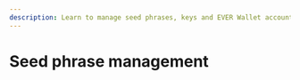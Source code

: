 ```yaml
---
description: Learn to manage seed phrases, keys and EVER Wallet accounts.
---
```


# Seed phrase management

